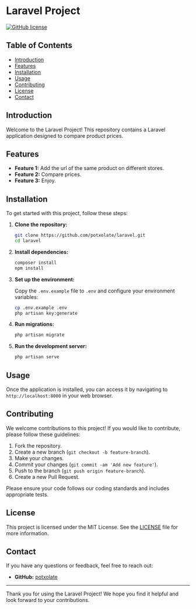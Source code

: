 # Laravel Project

[![GitHub license](https://img.shields.io/badge/license-MIT-blue.svg)](https://github.com/potxolate/laravel/blob/master/LICENSE)

## Table of Contents

- [Introduction](#introduction)
- [Features](#features)
- [Installation](#installation)
- [Usage](#usage)
- [Contributing](#contributing)
- [License](#license)
- [Contact](#contact)

## Introduction

Welcome to the Laravel Project! This repository contains a Laravel application designed to compare product prices. 

## Features

- **Feature 1:** Add the url of the same product on different stores.
- **Feature 2:** Compare prices.
- **Feature 3:** Enjoy.

## Installation

To get started with this project, follow these steps:

1. **Clone the repository:**

    ```bash
    git clone https://github.com/potxolate/laravel.git
    cd laravel
    ```

2. **Install dependencies:**

    ```bash
    composer install
    npm install
    ```

3. **Set up the environment:**

    Copy the `.env.example` file to `.env` and configure your environment variables:

    ```bash
    cp .env.example .env
    php artisan key:generate
    ```

4. **Run migrations:**

    ```bash
    php artisan migrate
    ```

5. **Run the development server:**

    ```bash
    php artisan serve
    ```

## Usage

Once the application is installed, you can access it by navigating to `http://localhost:8000` in your web browser. 

## Contributing

We welcome contributions to this project! If you would like to contribute, please follow these guidelines:

1. Fork the repository.
2. Create a new branch (`git checkout -b feature-branch`).
3. Make your changes.
4. Commit your changes (`git commit -am 'Add new feature'`).
5. Push to the branch (`git push origin feature-branch`).
6. Create a new Pull Request.

Please ensure your code follows our coding standards and includes appropriate tests.

## License

This project is licensed under the MIT License. See the [LICENSE](LICENSE) file for more information.

## Contact

If you have any questions or feedback, feel free to reach out:

- **GitHub:** [potxolate](https://github.com/potxolate)


---

Thank you for using the Laravel Project! We hope you find it helpful and look forward to your contributions.